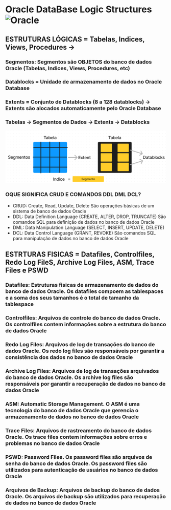 # Oracle DataBase Logic Structures ![Oracle](https://img.shields.io/badge/Oracle-F80000?style=for-the-badge&logo=oracle&logoColor=white)

## ESTRUTURAS LÓGICAS = Tabelas, Indices, Views, Procedures ->

### Segmentos: Segmentos são OBJETOS do banco de dados Oracle (Tabelas, Indices, Views, Procedures, etc)

### Datablocks = Unidade de armazenamento de dados no Oracle Database

### Extents = Conjunto de Datablocks (8 a 128 datablocks) -> Extents são alocados automaticamente pelo Oracle Database

### Tabelas -> Segmentos de Dados -> Extents -> Datablocks

![alt text](image.png)

### OQUE SIGNIFICA CRUD E COMANDOS DDL DML DCL?

- CRUD: Create, Read, Update, Delete
São operações básicas de um sistema de banco de dados Oracle
- DDL: Data Definition Language (CREATE, ALTER, DROP, TRUNCATE)
São comandos SQL para definição de dados no banco de dados Oracle
- DML: Data Manipulation Language (SELECT, INSERT, UPDATE, DELETE)
- DCL: Data Control Language (GRANT, REVOKE)
São comandos SQL para manipulação de dados no banco de dados Oracle

## ESTRTURAS FISICAS = Datafiles, Controlfiles, Redo Log FileS, Archive Log Files, ASM, Trace Files e PSWD

### Datafiles: Estruturas fisicas de armazenamento de dados do banco de dados Oracle. Os datafiles compoem as tablespaces e a soma dos seus tamanhos é o total de tamanho da tablespace

### Controlfiles: Arquivos de controle do banco de dados Oracle. Os controlfiles contem informações sobre a estrutura do banco de dados Oracle

### Redo Log Files: Arquivos de log de transações do banco de dados Oracle. Os redo log files são responsáveis por garantir a consistência dos dados no banco de dados Oracle

### Archive Log Files: Arquivos de log de transações arquivados do banco de dados Oracle. Os archive log files são responsáveis por garantir a recuperação de dados no banco de dados Oracle

### ASM: Automatic Storage Management. O ASM é uma tecnologia do banco de dados Oracle que gerencia o armazenamento de dados no banco de dados Oracle

### Trace Files: Arquivos de rastreamento do banco de dados Oracle. Os trace files contem informações sobre erros e problemas no banco de dados Oracle

### PSWD: Password Files. Os password files são arquivos de senha do banco de dados Oracle. Os password files são utilizados para autenticação de usuários no banco de dados Oracle

### Arquivos de Backup: Arquivos de backup do banco de dados Oracle. Os arquivos de backup são utilizados para recuperação de dados no banco de dados Oracle

